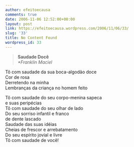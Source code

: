 ```yaml
---
author: efeitoecausa
comments: true
date: 2006-11-06 12:52:00+00:00
layout: post
link: https://efeitoecausa.wordpress.com/2006/11/06/33/
slug: '33'
title: No Content Found
wordpress_id: 33
---
```


>**Saudade Docê**  
_*Franklin Maciel_  
  
Tô com saudade da sua boca-algodão doce  
Cor de rosa  
Derretendo na minha  
Lembranças da criança no homem feito  
  
Tô com saudade do seu corpo-menina sapeca  
e suas peripécias  
Tô com saudade do seu olhar de lado  
Do seu sorriso infantil e franco  
de dente lascado  
Saudade das suas idéias  
Cheias de frescor e arrebatamento  
Do seu espírito jovial e livre  
Tô com saudade de você!
